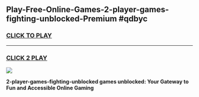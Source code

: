 
## Play-Free-Online-Games-2-player-games-fighting-unblocked-Premium #qdbyc
<h3>
<a href="https://premium.freeplayer.one?title=2-player-games-fighting-unblocked&ref=8M">CLICK TO PLAY</a></h3>
<hr>

<h3>
<a href="https://premium.freeplayer.one?title=2-player-games-fighting-unblocked&ref=8M">CLICK 2 PLAY</a>
  
</h3>

<a href="https://premium.freeplayer.one?title=2-player-games-fighting-unblocked&ref=8M"><img src="https://clearcache.store/games.png"></a>


**2-player-games-fighting-unblocked games unblocked: Your Gateway to Fun and Accessible Online Gaming**
